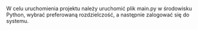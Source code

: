 W celu uruchomienia projektu należy uruchomić plik main.py w środowisku Python, wybrać preferowaną rozdzielczość, a następnie zalogować się do systemu.
